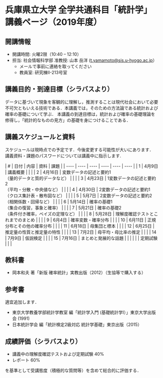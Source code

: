 # 兵庫県立大学 全学共通科目「統計学」講義ページ（2019年度）

## 開講情報
- 開講時間: 火曜2限（10:40 – 12:10）
- 担当: 社会情報科学部 准教授: 山本 岳洋 (t.yamamoto@sis.u-hyogo.ac.jp）
  - メールで事前に連絡を取ってください
  - 教員室: 研究棟II-213号室

## 講義目的・到達目標（シラバスより）
データに基づいて現象を客観的に理解し，推測することは現代社会において必要不可欠ともいえる技術である．本講義では，そのための方法論である統計および確率の基礎について学ぶ． 本講義の到達目標は，統計および確率の基礎理論を修得し，「統計的なものの見方」の基礎を身につけることである．


## 講義スケジュールと資料
スケジュールは現時点での予定です．今後変更する可能性が大いにあります．
講義資料・課題のパスワードについては講義中に指示します.


|  #  |  日付  |  内容  |  資料  |  課題  |
| ---- | ---- | ---- | ---- | ---- | ---- |
|  1  |  4月9日  |  講義概要  |    |    |
|  2  |  4月16日  |  変数データの記述と要約1<br>（量的データと質的データなど）  |    |    |
|  3  |  4月23日  |  1変数データの記述と要約2<br>（平均・分散・中央値など）  |    |    |
|  4  |  4月30日  |  2変数データの記述と要約1<br>（クロス集計表・散布図など）  |    |    |
|  5  |  5月7日  |  	2変数データの記述と要約2<br>（相関係数・回帰など）  |    |    |
|  6  |  5月14日  |  確率の基礎1<br>（集合の復習，事象と確率）  |    |    | 
|  7  |  5月21日  |  確率の基礎2<br>（条件付き確率，ベイズの定理など）  |    |    |
|  8  |  5月28日  |  理解度確認テストとこれまでのまとめ  |    |    |
|  9  |  6月4日  |  確率変数・確率分布  |    |    |
|  10  |  6月11日  |  正規分布とその他の確率分布  |    |    |
|  11  |  6月18日  |  母集団と標本  |    |    |
|  12  |  6月25日  |  推定量の性質と推定量の特性  |    |    |
|  13  |  7月2日  |  母平均・母比率の推定  |    |    |
|  14  |  7月9日 |  仮説検定  |    |    |
|  15  |  7月16日  |  まとめと発展的な話題 |    |    |
|    |    |  定期試験  |    |    |



## 教科書
- 岡本和夫 著「新版 確率統計」実教出版（2012）（生協等で購入する）

## 参考書
適宜追加します．

- 東京大学教養学部統計学教室 編「統計学入門 (基礎統計学Ⅰ）」東京大学出版会 (1991)
- 日本統計学会 編「統計検定2級対応 統計学基礎」東京出版（2015）

## 成績評価（シラバスより）
- 講義中の理解度確認テストおよび定期試験 40%
- レポート 60%

を基準として受講態度（積極的な質問等）を含めて総合的に評価する．


